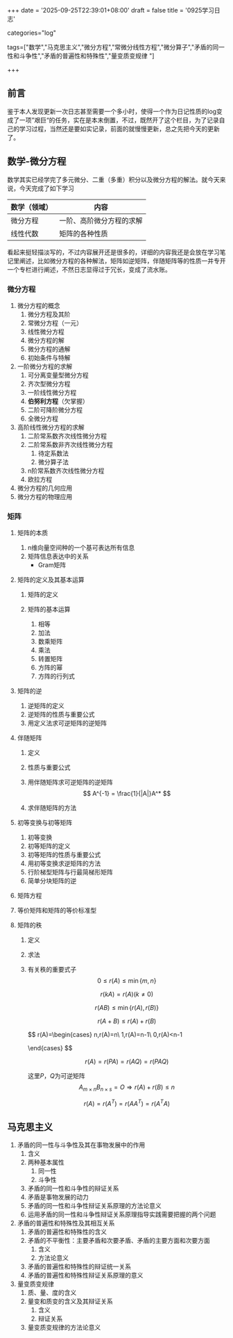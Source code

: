+++
date = '2025-09-25T22:39:01+08:00'
draft = false
title = '0925学习日志'

categories="log"

tags=["数学","马克思主义","微分方程","常微分线性方程","微分算子","矛盾的同一性和斗争性","矛盾的普遍性和特殊性","量变质变规律 "]

+++

## 前言

鉴于本人发现更新一次日志甚至需要一个多小时，使得一个作为日记性质的log变成了一项”艰巨“的任务，实在是本末倒置，不过，既然开了这个栏目，为了记录自己的学习过程，当然还是要如实记录，前面的就慢慢更新，总之先把今天的更新了。

## 数学-微分方程

数学其实已经学完了多元微分、二重（多重）积分以及微分方程的解法。就今天来说，今天完成了如下学习

| 数学（领域） | 内容                     |
| ------------ | ------------------------ |
| 微分方程     | 一阶、高阶微分方程的求解 |
| 线性代数     | 矩阵的各种性质           |

看起来挺轻描淡写的，不过内容展开还是很多的，详细的内容我还是会放在学习笔记里阐述，比如微分方程的各种解法，矩阵如逆矩阵，伴随矩阵等的性质一并专开一个专栏进行阐述，不然日志显得过于冗长，变成了流水账。

### 微分方程

1. 微分方程的概念
   1. 微分方程及其阶
   2. 常微分方程（一元）
   3. 线性微分方程
   4. 微分方程的解
   5. 微分方程的通解
   6. 初始条件与特解
2. 一阶微分方程的求解
   1. 可分离变量型微分方程
   2. 齐次型微分方程
   3. 一阶线性微分方程
   4. **伯努利方程**（欠掌握）
   5. 二阶可降阶微分方程
   6. 全微分方程
3. 高阶线性微分方程的求解
   1. 二阶常系数齐次线性微分方程
   2. 二阶常系数非齐次线性微分方程
      1. 待定系数法
      2. 微分算子法
   3. n阶常系数齐次线性微分方程
   4. 欧拉方程
4. 微分方程的几何应用
5. 微分方程的物理应用

### 矩阵

1. 矩阵的本质

   1. n维向量空间种的一个基可表达所有信息
   2. 矩阵信息表达中的关系
      * Gram矩阵

2. 矩阵的定义及其基本运算

   1. 矩阵的定义

   2. 矩阵的基本运算

      1. 相等
      2. 加法
      3. 数乘矩阵
      4. 乘法
      5. 转置矩阵
      6. 方阵的幂
      7. 方阵的行列式

3. 矩阵的逆

   1. 逆矩阵的定义
   2. 逆矩阵的性质与重要公式
   3. 用定义法求可逆矩阵的逆矩阵

4. 伴随矩阵

   1. 定义

   2. 性质与重要公式

   3. 用伴随矩阵求可逆矩阵的逆矩阵
      $$
      A^{-1} = \frac{1}{|A|}A^*
      $$

   4. 求伴随矩阵的方法

5. 初等变换与初等矩阵

   1. 初等变换
   2. 初等矩阵的定义
   3. 初等矩阵的性质与重要公式
   4. 用初等变换求逆矩阵的方法
   5. 行阶梯型矩阵与行最简梯形矩阵
   6. 简单分块矩阵的逆

6. 矩阵方程

7. 等价矩阵和矩阵的等价标准型

8. 矩阵的秩

   1. 定义

   2. 求法

   3. 有关秩的重要式子
      $$
      0\leq r(A)\leq \min\{m,n\}
      $$

      $$
      r(kA) = r(A)(k\neq0)
      $$

      $$
      r(AB)\leq\min\{r(A),r(B)\}
      $$

      $$
      r(A+B)\leq r(A) + r(B)
      $$

      $$
      r(A)=\begin{cases}
      n,r(A)=n\\
      1,r(A)=n-1\\
      0,r(A)<n-1
      
      \end{cases}
      $$

      $$
      r(A) = r(PA) = r(AQ) = r(PAQ)
      $$

      这里$P$，$Q$为可逆矩阵
      $$
      A_{m\times n}B_{n\times s} = O \Rightarrow r(A) + r(B) \leq n
      $$

      $$
      r(A) = r(A^T) = r(AA^T)=r(A^TA)
      $$

      



## 马克思主义

1. 矛盾的同一性与斗争性及其在事物发展中的作用
   1. 含义
   2. 两种基本属性
      1. 同一性
      2. 斗争性
   3. 矛盾的同一性和斗争性的辩证关系
   4. 矛盾是事物发展的动力
   5. 矛盾的同一性和斗争性辩证关系原理的方法论意义
   6. 运用矛盾的同一性和斗争性辩证关系原理指导实践需要把握的两个问题
2. 矛盾的普遍性和特殊性及其相互关系
   1. 矛盾的普遍性和特殊性的含义
   2. 矛盾的不平衡性：主要矛盾和次要矛盾、矛盾的主要方面和次要方面
      1. 含义
      2. 方法论意义
   3. 矛盾的普遍性和特殊性的辩证统一关系
   4. 矛盾的普遍性和特殊性辩证关系原理的意义
3. 量变质变规律
   1. 质、量、度的含义
   2. 量变和质变的含义及其辩证关系
      1. 含义
      2. 辩证关系
   3. 量变质变规律的方法论意义